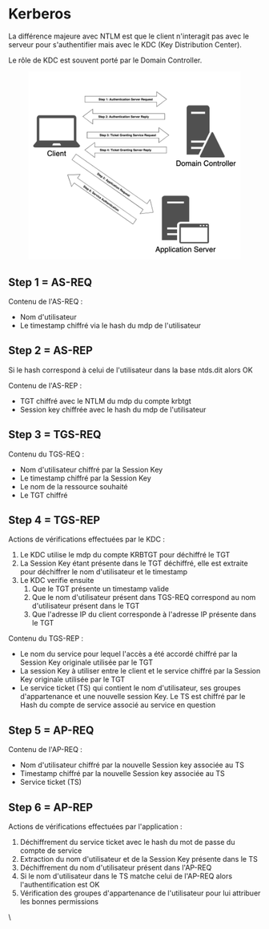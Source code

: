 # Kerberos

La différence majeure avec NTLM est que le client n'interagit pas avec le serveur pour s'authentifier mais avec le KDC (Key Distribution Center).

Le rôle de KDC est souvent porté par le Domain Controller.

<figure><img src="../.gitbook/assets/image (5).png" alt=""><figcaption></figcaption></figure>

## Step 1 = AS-REQ

Contenu de l'AS-REQ :

* Nom d'utilisateur
* Le timestamp chiffré via le hash du mdp de l'utilisateur

## Step 2 = AS-REP

Si le hash correspond à celui de l'utilisateur dans la base ntds.dit alors OK

Contenu de l'AS-REP :&#x20;

* TGT chiffré avec le NTLM du mdp du compte krbtgt
* Session key chiffrée avec le hash du mdp de l'utilisateur

## Step 3 = TGS-REQ

Contenu du TGS-REQ :&#x20;

* Nom d'utilisateur chiffré par la Session Key
* Le timestamp chiffré par la Session Key
* Le nom de la ressource souhaité
* Le TGT chiffré

## Step 4 = TGS-REP

Actions de vérifications effectuées par le KDC :

1. Le KDC utilise le mdp du compte KRBTGT pour déchiffré le TGT
2. La Session Key étant présente dans le TGT déchiffré, elle est extraite pour déchiffrer le nom d'utilisateur et le timestamp
3. Le KDC verifie ensuite
   1. Que le TGT présente un timestamp valide
   2. Que le nom d'utilisateur présent dans TGS-REQ correspond au nom d'utilisateur présent dans le TGT
   3. Que l'adresse IP du client corresponde à l'adresse IP présente dans le TGT

Contenu du TGS-REP :&#x20;

* Le nom du service pour lequel l'accès a été accordé chiffré par la Session Key originale utilisée par le TGT
* La session Key à utiliser entre le client et le service chiffré par la Session Key originale utilisée par le TGT
* Le service ticket (TS) qui contient le nom d'utilisateur, ses groupes d'appartenance et une nouvelle session Key. Le TS est chiffré par le Hash du compte de service associé au service en question

## Step 5 = AP-REQ

Contenu de l'AP-REQ :&#x20;

* Nom d'utilisateur chiffré par la nouvelle Session key associée au TS
* Timestamp chiffré par la nouvelle Session key associée au TS
* Service ticket (TS)

## Step 6 = AP-REP

Actions de vérifications effectuées par l'application :

1. Déchiffrement du service ticket avec le hash du mot de passe du compte de service
2. Extraction du nom d'utilisateur et de la Session Key présente dans le TS
3. Déchiffrement du nom d'utilisateur présent dans l'AP-REQ
4. Si le nom d'utilisateur dans le TS matche celui de l'AP-REQ alors l'authentification est OK
5. Vérification des groupes d'appartenance de l'utilisateur pour lui attribuer les bonnes permissions

\


